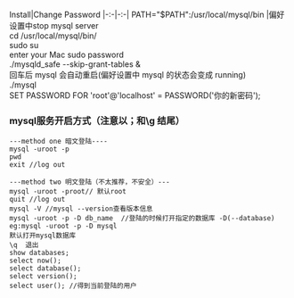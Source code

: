 ### 
Install|Change Password
|-:-|-:-|
PATH="$PATH":/usr/local/mysql/bin |偏好设置中stop mysql server <br>cd /usr/local/mysql/bin/<br> sudo su <br> enter your Mac sudo password <br>./mysqld_safe --skip-grant-tables & <br> 回车后 mysql 会自动重启(偏好设置中 mysql 的状态会变成 running) <br>./mysql <br>SET PASSWORD FOR 'root'@'localhost' = PASSWORD('你的新密码');
### mysql服务开启方式（注意以；和\g 结尾）
```
---method one 暗文登陆----
mysql -uroot -p
pwd
exit //log out

---method two 明文登陆（不太推荐，不安全）---
mysql -uroot -proot// 默认root
quit //log out
mysql -V //mysql --version查看版本信息
mysql -uroot -p -D db_name  //登陆的时候打开指定的数据库 -D(--database) eg:mysql -uroot -p -D mysql 
默认打开mysql数据库
\q  退出
show databases;
select now();
select database();
select version();
select user(); //得到当前登陆的用户

```
